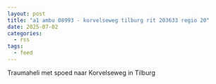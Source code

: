 ```yaml
---
layout: post
title: "a1 ambu 08993 - korvelseweg tilburg rit 203633 regio 20"
date: 2025-07-02
categories: 
  - rss
tags: 
  - feed
---
```


Traumaheli met spoed naar Korvelseweg in Tilburg
